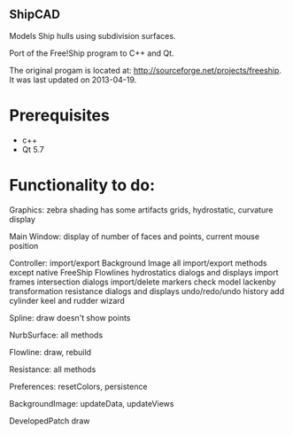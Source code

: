 ## ShipCAD

Models Ship hulls using subdivision surfaces.

Port of the Free!Ship program to C++ and Qt.

The original progam is located at: http://sourceforge.net/projects/freeship. It was last updated on 2013-04-19.

# Prerequisites
* c++
* Qt 5.7

# Functionality to do:

Graphics:
  zebra shading has some artifacts
  grids, hydrostatic, curvature display

Main Window:
  display of number of faces and points, current mouse position
  
Controller:
  import/export Background Image
  all import/export methods except native FreeShip
  Flowlines
  hydrostatics dialogs and displays
  import frames
  intersection dialogs
  import/delete markers
  check model
  lackenby transformation
  resistance dialogs and displays
  undo/redo/undo history
  add cylinder
  keel and rudder wizard

Spline:
  draw doesn't show points

NurbSurface:
  all methods

Flowline:
  draw, rebuild

Resistance:
  all methods

Preferences:
  resetColors, persistence

BackgroundImage:
  updateData, updateViews

DevelopedPatch
  draw